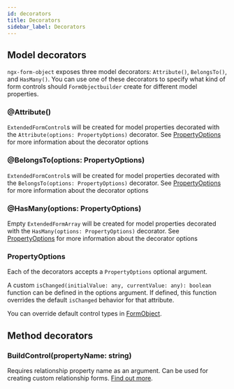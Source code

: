```yaml
---
id: decorators
title: Decorators
sidebar_label: Decorators
---
```


## Model decorators

`ngx-form-object` exposes three model decorators: `Attribute()`, `BelongsTo()`, and `HasMany()`.
You can use one of these decorators to specify what kind of form controls should `FormObjectbuilder` create for different model properties.

### @Attribute()

`ExtendedFormControl`s will be created for model properties decorated with the `Attribute(options: PropertyOptions)` decorator. See [PropertyOptions](#propertyoptions) for more information about the decorator options

### @BelongsTo(options: PropertyOptions)

`ExtendedFormControl`s will be created for model properties decorated with the `BelongsTo(options: PropertyOptions)` decorator. See [PropertyOptions](#propertyoptions) for more information about the decorator options

### @HasMany(options: PropertyOptions)

Empty `ExtendedFormArray` will be created for model properties decorated with the `HasMany(options: PropertyOptions)` decorator. See [PropertyOptions](#propertyoptions) for more information about the decorator options

### PropertyOptions

Each of the decorators accepts a `PropertyOptions` optional argument.

A custom `isChanged(initialValue: any, currentValue: any): boolean` function can be defined in the options argument. If defined, this function overrides the default `isChanged` behavior for that attribute.

You can override default control types in [FormObject](form-object.md).

## Method decorators

### BuildControl(propertyName: string)

Requires relationship property name as an argument. Can be used for creating custom relationship forms. [Find out more](../guides/creating-complex-forms.md#creating-custom-relationship-forms).
